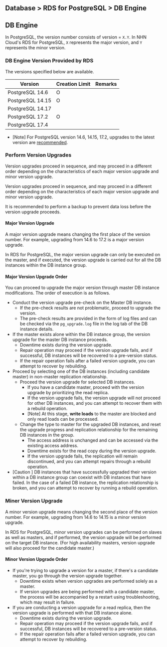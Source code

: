 ## Database > RDS for PostgreSQL > DB Engine

## DB Engine
In PostgreSQL, the version number consists of version = `X.Y`. In NHN Cloud's RDS for PostgreSQL, `X` represents the major version, and `Y` represents the minor version.


### DB Engine Version Provided by RDS

The versions specified below are available.

| Version          | Creation Limit | Remarks |
|------------------|----------------|---------|
| PostgreSQL 14.6  | O              |         |
| PostgreSQL 14.15 | O              |         |
| PostgreSQL 14.17 |                |         |
| PostgreSQL 17.2  | O              |         |
| PostgreSQL 17.4  |                |         |

- [Note] For PostgreSQL version 14.6, 14.15, 17.2, upgrades to the latest version are [recommended](https://www.postgresql.org/support/security/CVE-2025-1094/).
    
    
### Perform Version Upgrades

Version upgrades proceed in sequence, and may proceed in a different order depending on the characteristics of each major version upgrade and minor version upgrade. 

Version upgrades proceed in sequence, and may proceed in a different order depending on the characteristics of each major version upgrade and minor version upgrade. 

It is recommended to perform a backup to prevent data loss before the version upgrade proceeds.

#### Major Version Upgrade

A major version upgrade means changing the first place of the version number. For example, upgrading from 14.6 to 17.2 is a major version upgrade. 

In RDS for PostgreSQL, the major version upgrade can only be executed on the master, and if executed, the version upgrade is carried out for all the DB instances within the DB instance group.

#### Major Version Upgrade Order

You can proceed to upgrade the major version through master DB instance modifications. The order of execution is as follows.

- Conduct the version upgrade pre-check on the Master DB instance. 
    - If the pre-check results are not problematic, proceed to upgrade the version.
    - The pre-check results are provided in the form of log files and can be checked via the `pg_upgrade.log` file in the log tab of the DB instance details.    
- If the master exists alone within the DB instance group, the version upgrade for the master DB instance proceeds.
    - Downtime exists during the version upgrade.
    - Repair operation may proceed if the version upgrade fails, and if successful, DB instances will be recovered to a pre-version status.
    - If the repair operation fails after a failed version upgrade, you can attempt to recover by rebuilding.
- Proceed by selecting one of the DB instances (including candidate master) in non-master replication relationship.
    - Proceed the version upgrade for selected DB instances.
        - If you have a candidate master, proceed with the version upgrade by prioritizing the read replica.
        - If the version upgrade fails, the version upgrade will not proceed for other DB instances, and you can attempt to recover them with a rebuild operation.
        - [Note] At this stage, **write loads** to the master are blocked and only read loads can be processed.
    - Change the type to master for the upgraded DB instances, and reset the upgrade progress and replication relationship for the remaining DB instances in the group.
        - The access address is unchanged and can be accessed via the existing access address.
        - Downtime exists for the read copy during the version upgrade.
        - If the version upgrade fails, the replication will remain discontinued, and you can attempt repairs through a rebuild operation.
- [Caution ] DB instances that have successfully upgraded their version within a DB instance group can coexist with DB instances that have failed. In the case of a failed DB instance, the replication relationship is broken, and you can attempt to recover by running a rebuild operation.



### Miner Version Upgrade

A minor version upgrade means changing the second place of the version number. For example, upgrading from 14.6 to 14.15 is a minor version upgrade.

In RDS for PostgreSQL, minor version upgrades can be performed on slaves as well as masters, and if performed, the version upgrade will be performed on the target DB instance. (For high availability masters, version upgrade will also proceed for the candidate master.)

#### Minor Version Upgrade Order

- If you're trying to upgrade a version for a master, if there's a candidate master, you go through the version upgrade together. 
    - Downtime exists when version upgrades are performed solely as a master.
    - If version upgrades are being performed with a candidate master, the process will be accompanied by a restart using troubleshooting, which may result in failure.
- If you are conducting a version upgrade for a read replica, then the version upgrade is performed with that DB instance alone.
    - Downtime exists during the version upgrade.
    - Repair operation may proceed if the version upgrade fails, and if successful, DB instances will be recovered to a pre-version status.
    - If the repair operation fails after a failed version upgrade, you can attempt to recover by rebuilding.
